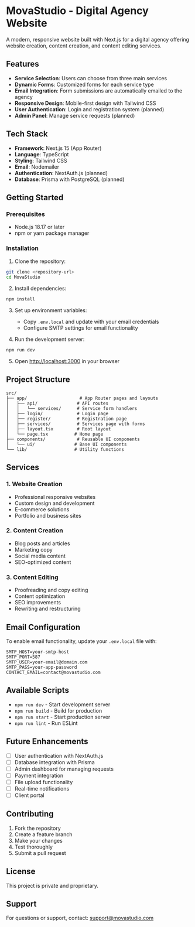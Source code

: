 # MovaStudio - Digital Agency Website

A modern, responsive website built with Next.js for a digital agency offering website creation, content creation, and content editing services.

## Features

- **Service Selection**: Users can choose from three main services
- **Dynamic Forms**: Customized forms for each service type
- **Email Integration**: Form submissions are automatically emailed to the agency
- **Responsive Design**: Mobile-first design with Tailwind CSS
- **User Authentication**: Login and registration system (planned)
- **Admin Panel**: Manage service requests (planned)

## Tech Stack

- **Framework**: Next.js 15 (App Router)
- **Language**: TypeScript
- **Styling**: Tailwind CSS
- **Email**: Nodemailer
- **Authentication**: NextAuth.js (planned)
- **Database**: Prisma with PostgreSQL (planned)

## Getting Started

### Prerequisites

- Node.js 18.17 or later
- npm or yarn package manager

### Installation

1. Clone the repository:
```bash
git clone <repository-url>
cd MovaStudio
```

2. Install dependencies:
```bash
npm install
```

3. Set up environment variables:
   - Copy `.env.local` and update with your email credentials
   - Configure SMTP settings for email functionality

4. Run the development server:
```bash
npm run dev
```

5. Open [http://localhost:3000](http://localhost:3000) in your browser

## Project Structure

```
src/
├── app/                    # App Router pages and layouts
│   ├── api/               # API routes
│   │   └── services/      # Service form handlers
│   ├── login/             # Login page
│   ├── register/          # Registration page
│   ├── services/          # Services page with forms
│   ├── layout.tsx         # Root layout
│   └── page.tsx          # Home page
├── components/            # Reusable UI components
│   └── ui/               # Base UI components
└── lib/                  # Utility functions
```

## Services

### 1. Website Creation
- Professional responsive websites
- Custom design and development
- E-commerce solutions
- Portfolio and business sites

### 2. Content Creation
- Blog posts and articles
- Marketing copy
- Social media content
- SEO-optimized content

### 3. Content Editing
- Proofreading and copy editing
- Content optimization
- SEO improvements
- Rewriting and restructuring

## Email Configuration

To enable email functionality, update your `.env.local` file with:

```env
SMTP_HOST=your-smtp-host
SMTP_PORT=587
SMTP_USER=your-email@domain.com
SMTP_PASS=your-app-password
CONTACT_EMAIL=contact@movastudio.com
```

## Available Scripts

- `npm run dev` - Start development server
- `npm run build` - Build for production
- `npm run start` - Start production server
- `npm run lint` - Run ESLint

## Future Enhancements

- [ ] User authentication with NextAuth.js
- [ ] Database integration with Prisma
- [ ] Admin dashboard for managing requests
- [ ] Payment integration
- [ ] File upload functionality
- [ ] Real-time notifications
- [ ] Client portal

## Contributing

1. Fork the repository
2. Create a feature branch
3. Make your changes
4. Test thoroughly
5. Submit a pull request

## License

This project is private and proprietary.

## Support

For questions or support, contact: support@movastudio.com
